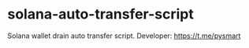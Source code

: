 # solana-auto-transfer-script
Solana wallet drain auto transfer script. Developer: https://t.me/pysmart
